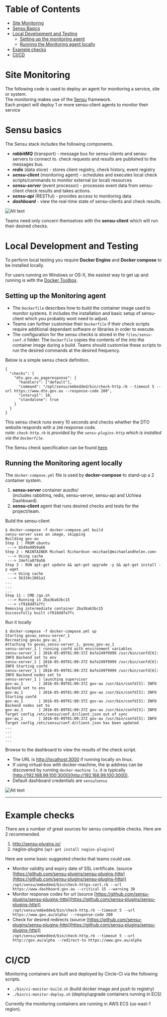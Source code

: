 # Table of Contents
  * [Site Monitoring](#site-monitoring)
  * [Sensu Basics](#sensu-basics)
  * [Local Development and Testing](#local-development-and-testing)
    * [Setting up the monitoring agent](#setting-up-the-monitoring-agent)
    * [Running the Monitoring agent locally](#running-the-monitoring-agent-locally)
  * [Example checks](#example-checks)
  * [CI/CD](#CI/CD)
  


Site Monitoring
=============== 
The following code is used to deploy an agent for monitoring a service, site or system.  
The monitoring makes use of the [Sensu](https://sensuapp.org/) framework.  
Each project will deploy 1 or more sensu-client agents to monitor their service


Sensu basics
============
The Sensu stack includes the following components.

* **_rabbitMQ_** (transport) - message bus for sensu-clients and sensu-servers to connect to.  check requests and results are published to the messages bus.
* **_redis_** (data store) - stores client registry, check history, event registry
* **_sensu-client_** (monitoring agent) - schedules and executes local check scripts/commands to monitor external (or local) resources
* **_sensu-server_** (event processor) - processes event data from sensu-client check results and takes actions.
* **_sensu-api_** (RESTful) - provides access to monitoring data
* **_dashboard_** - view the real-time state of sensu-clients and check results.

![Alt text](/sensu-architecture.png?raw=true "Sensu Architecture")

Teams need only concern themselves with the **sensu-client** which will run their desired checks.



Local Development and Testing
=============================
To perform local testing you require **Docker Engine** and **Docker compose** to be installed locally.  

For users running on Windows or OS-X, the easiest way to get up and running is with the [Docker Toolbox](https://www.docker.com/products/docker-toolbox).  

Setting up the Monitoring agent
-------------------------------
* The `Dockerfile` describes how to build the container image used to monitor systems.  It includes the installation and basic setup of sensu-client which you probably wont need to adjust.  
* Teams can further customise their `Dockerfile` if their check scripts require additional dependant software or libraries in order to execute.  
* The configuration for the sensu checks is stored in the `files/sensu-conf.d` folder.  The `Dockerfile` copies the contents of the into the container image during a build.  Teams should customise these scripts to run the desired commands at the desired frequency.  

Below is a simple sensu check definition.  

```
{
  "checks": {
    "dto.gov.au_pageresponse": {
      "handlers": ["default"],
      "command": "/opt/sensu/embedded/bin/check-http.rb --timeout 5 --url https://www.dto.gov.au --response-code 200",
      "interval": 10,
      "standalone": true
    }
  }
}
```

This sensu check runs every 10 seconds and checks whether the DTO website responds with a `200` response code.   
_note: `check-http.rb` is provided by the `sensu-plugins-http` which is installed via the `Dockerfile`._  

The Sensu check specification can be found [here](https://sensuapp.org/docs/latest/checks#sensu-check-specification).

Running the Monitoring agent locally
------------------------------------
The `docker-compose.yml` file is used by **docker-compose** to stand-up a 2 container system.  

 1. **sensu-server** container ausdto/  
 	(includes rabbitmq, redis, sensu-server, sensu-api and Uchiwa Dashboard).
 2. **sensu-client** agent that runs desired checks and tests for the project/team.
 
Build the sensu-client 

```
$ docker-compose -f docker-compose.yml build
sensu-server uses an image, skipping
Building gov-au
Step 1 : FROM ubuntu
 ---> b549a9959a66
Step 2 : MAINTAINER Michael Richardson <michael@michaelandhelen.com>
 ---> Using cache
 ---> 24efca879a56
Step 3 : RUN apt-get update && apt-get upgrade -y && apt-get install -y wget
 ---> Using cache
 ---> 5b334c1081a1
...
...
...
Step 11 : CMD /go.sh
 ---> Running in 2ba36a63bc15
 ---> cf918ddfa7fc
Removing intermediate container 2ba36a63bc15
Successfully built cf918ddfa7fc
```

Run it locally

```
$ docker-compose -f docker-compose.yml up
Starting govau_sensu-server_1
Recreating govau_gov-au_1
Attaching to govau_sensu-server_1, govau_gov-au_1
sensu-server_1 | running confd with environment variables
sensu-server_1 | 2016-05-09T01:09:37Z 8afe249f9999 /usr/bin/confd[6]: INFO Backend set to env
sensu-server_1 | 2016-05-09T01:09:37Z 8afe249f9999 /usr/bin/confd[6]: INFO Starting confd
sensu-server_1 | 2016-05-09T01:09:37Z 8afe249f9999 /usr/bin/confd[6]: INFO Backend nodes set to
sensu-server_1 | launching supervisor
gov-au_1       | 2016-05-09T01:09:37Z gov-au /usr/bin/confd[5]: INFO Backend set to env
gov-au_1       | 2016-05-09T01:09:37Z gov-au /usr/bin/confd[5]: INFO Starting confd
gov-au_1       | 2016-05-09T01:09:37Z gov-au /usr/bin/confd[5]: INFO Backend nodes set to
gov-au_1       | 2016-05-09T01:09:37Z gov-au /usr/bin/confd[5]: INFO Target config /etc/sensu/conf.d/client.json out of sync
gov-au_1       | 2016-05-09T01:09:37Z gov-au /usr/bin/confd[5]: INFO Target config /etc/sensu/conf.d/client.json has been updated
...
...
...
...
```

Browse to the dashboard to view the results of the check script.  

 * The URL is [http://localhost:3000](http://localhost:3000) if running locally on linux.
 * If using virtual-box with docker-machine, the ip address can be discovered by running `docker-machine ls`.  it is typically [http://192.168.99.100:3000](http://192.168.99.100:3000).
 * Default dashboard credentials are `sensu`/`sensu`


![Alt text](/sensu-dashboard.png?raw=true "Sensu Dashboard")

 
---
 
Example checks
==============
There are a number of great sources for sensu compatible checks.  Here are 2 recommended.

1. http://sensu-plugins.io/
2. nagios-plugins (`apt-get install nagios-plugins`)

Here are some basic suggested checks that teams could use.

* Monitor validity and expiry date of SSL certificate.  (source [https://github.com/sensu-plugins/sensu-plugins-http](https://github.com/sensu-plugins/sensu-plugins-http))  
`/opt/sensu/embedded/bin/check-https-cert.rb --url https://www.dashboard.gov.au --critical 15 --warning 30`
* Monitor response codes for url (source [https://github.com/sensu-plugins/sensu-plugins-http](https://github.com/sensu-plugins/sensu-plugins-http))  
`/opt/sensu/embedded/bin/check-http.rb --timeout 5 --url https://www.gov.au/alpha/ --response-code 200`
* Check for desired redirects  (source [https://github.com/sensu-plugins/sensu-plugins-http](https://github.com/sensu-plugins/sensu-plugins-http))  
`/opt/sensu/embedded/bin/check-http.rb --timeout 5 --url http://gov.au/alpha --redirect-to https://www.gov.au/alpha`



CI/CD
=====
Monitoring containers are built and deployed by Circle-CI via the following scripts.

 * `./bin/ci-monitor-build.sh` (build docker image and push to registry)
 * `./bin/ci-monitor-deploy.sh` (deploy/upgrade containers running in ECS)
 
Currently the monitoring containers are running in AWS ECS (us-east-1 region).

